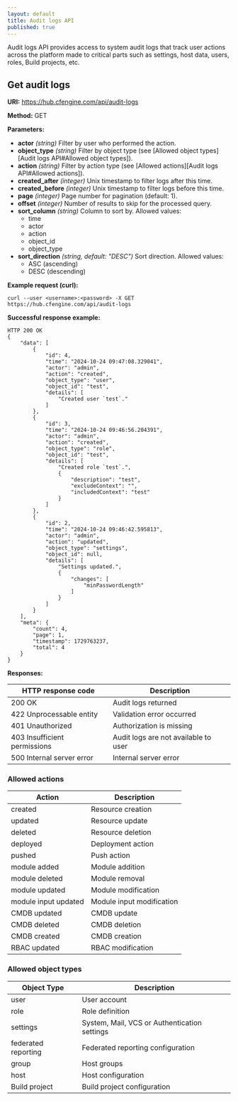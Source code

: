 ```yaml
---
layout: default
title: Audit logs API
published: true
---
```


Audit logs API provides access to system audit logs that track user actions across the platform made to critical parts
such as settings, host data, users, roles, Build projects, etc.

## Get audit logs

**URI:** https://hub.cfengine.com/api/audit-logs

**Method:** GET

**Parameters:**

* **actor** *(string)*
  Filter by user who performed the action.
* **object_type** *(string)*
  Filter by object type (see [Allowed object types][Audit logs API#Allowed object types]).
* **action** *(string)*
  Filter by action type (see [Allowed actions][Audit logs API#Allowed actions]).
* **created_after** *(integer)*
  Unix timestamp to filter logs after this time.
* **created_before** *(integer)*
  Unix timestamp to filter logs before this time.
* **page** *(integer)*
  Page number for pagination (default: 1).
* **offset** *(integer)*
    Number of results to skip for the processed query.
* **sort_column** *(string)*
    Column to sort by. Allowed values:
    * time
    * actor
    * action
    * object_id
    * object_type
* **sort_direction** *(string, default: "DESC")*
  Sort direction. Allowed values:
    * ASC (ascending)
    * DESC (descending)

**Example request (curl):**

```console
curl --user <username>:<password> -X GET https://hub.cfengine.com/api/audit-logs
```

**Successful response example:**

```
HTTP 200 OK
{
    "data": [
        {
            "id": 4,
            "time": "2024-10-24 09:47:08.329041",
            "actor": "admin",
            "action": "created",
            "object_type": "user",
            "object_id": "test",
            "details": [
                "Created user `test`."
            ]
        },
        {
            "id": 3,
            "time": "2024-10-24 09:46:56.204391",
            "actor": "admin",
            "action": "created",
            "object_type": "role",
            "object_id": "test",
            "details": [
                "Created role `test`.",
                {
                    "description": "test",
                    "excludeContext": "",
                    "includedContext": "test"
                }
            ]
        },
        {
            "id": 2,
            "time": "2024-10-24 09:46:42.595813",
            "actor": "admin",
            "action": "updated",
            "object_type": "settings",
            "object_id": null,
            "details": [
                "Settings updated.",
                {
                    "changes": [
                        "minPasswordLength"
                    ]
                }
            ]
        }
    ],
    "meta": {
        "count": 4,
        "page": 1,
        "timestamp": 1729763237,
        "total": 4
    }
}
```

**Responses:**

| HTTP response code           | Description                          |
|------------------------------|--------------------------------------|
| 200 OK                       | Audit logs returned                  |
| 422 Unprocessable entity     | Validation error occurred            |
| 401 Unauthorized             | Authorization is missing             |
| 403 Insufficient permissions | Audit logs are not available to user |
| 500 Internal server error    | Internal server error                |


### Allowed actions

| Action               | Description               |
|----------------------|---------------------------|
| created              | Resource creation         |
| updated              | Resource update           |
| deleted              | Resource deletion         |
| deployed             | Deployment action         |
| pushed               | Push action               |
| module added         | Module addition           |
| module deleted       | Module removal            |
| module updated       | Module modification       |
| module input updated | Module input modification |
| CMDB updated         | CMDB update               |
| CMDB deleted         | CMDB deletion             |
| CMDB created         | CMDB creation             |
| RBAC updated         | RBAC modification         |

### Allowed object types

| Object Type         | Description                                  |
|---------------------|----------------------------------------------|
| user                | User account                                 |
| role                | Role definition                              |
| settings            | System, Mail, VCS or Authentication settings |
| federated reporting | Federated reporting configuration            |
| group               | Host groups                                  |
| host                | Host configuration                           |
| Build project       | Build project configuration                  |
